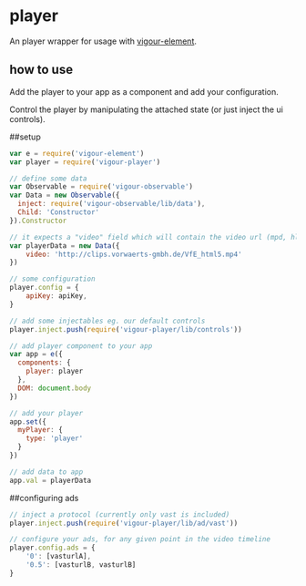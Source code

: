 # player

An player wrapper for usage with [vigour-element](https://github.com/vigour-io/element).

## how to use

Add the player to your app as a component and add your configuration.

Control the player by manipulating the attached state (or just inject the ui controls).

##setup

```js
var e = require('vigour-element')
var player = require('vigour-player')

// define some data
var Observable = require('vigour-observable')
var Data = new Observable({
  inject: require('vigour-observable/lib/data'),
  Child: 'Constructor'
}).Constructor

// it expects a "video" field which will contain the video url (mpd, hls or mp4. Use .{type} for generic url.
var playerData = new Data({
	video: 'http://clips.vorwaerts-gmbh.de/VfE_html5.mp4'
})

// some configuration
player.config = {
	apiKey: apiKey,
}

// add some injectables eg. our default controls
player.inject.push(require('vigour-player/lib/controls'))

// add player component to your app
var app = e({
  components: {
    player: player
  },
  DOM: document.body
})

// add your player
app.set({
  myPlayer: {
    type: 'player'
  }
})

// add data to app
app.val = playerData
```

##configuring ads
```js
// inject a protocol (currently only vast is included)
player.inject.push(require('vigour-player/lib/ad/vast'))

// configure your ads, for any given point in the video timeline
player.config.ads = {
	'0': [vasturlA],
	'0.5': [vasturlB, vasturlB]
}
```
